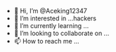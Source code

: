 - 👋 Hi, I’m @Aceking12347
- 👀 I’m interested in ...hackers
- 🌱 I’m currently learning ...
- 💞️ I’m looking to collaborate on ...
- 📫 How to reach me ...

<!---
Aceking12347/Aceking12347 is a ✨ special ✨ repository because its `README.md` (this file) appears on your GitHub profile.
You can click the Preview link to take a look at your changes.
--->
